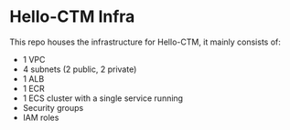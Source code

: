 # Hello-CTM Infra

This repo houses the infrastructure for Hello-CTM, it mainly consists of:
- 1 VPC
- 4 subnets (2 public, 2 private)
- 1 ALB
- 1 ECR
- 1 ECS cluster with a single service running
- Security groups
- IAM roles